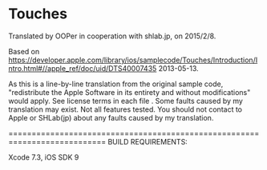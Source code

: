 # Touches

Translated by OOPer in cooperation with shlab.jp, on 2015/2/8.

Based on
<https://developer.apple.com/library/ios/samplecode/Touches/Introduction/Intro.html#//apple_ref/doc/uid/DTS40007435>
2013-05-13.

As this is a line-by-line translation from the original sample code, "redistribute the Apple Software in its entirety and without modifications" would apply. See license terms in each file .
Some faults caused by my translation may exist. Not all features tested.
You should not contact to Apple or SHLab(jp) about any faults caused by my translation.

===========================================================================
BUILD REQUIREMENTS:

Xcode 7.3, iOS SDK 9
